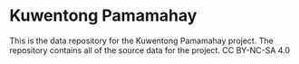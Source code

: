 # Kuwentong Pamamahay

This is the data repository for the Kuwentong Pamamahay project. The repository contains all of the source data for the project. CC BY-NC-SA 4.0